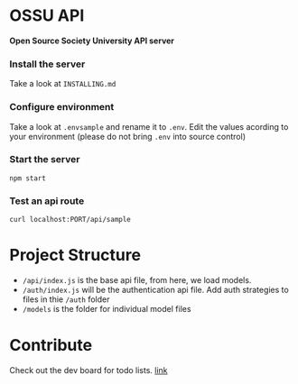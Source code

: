 # OSSU API

**Open Source Society University API server**

### Install the server
Take a look at `INSTALLING.md`

### Configure environment
Take a look at `.envsample` and rename it to `.env`. Edit the values acording to your environment (please do not bring `.env` into source control)

### Start the server
```
npm start
```

### Test an api route

`curl localhost:PORT/api/sample`


# Project Structure
* `/api/index.js` is the base api file, from here, we load models.
* `/auth/index.js` will be the authentication api file. Add auth strategies to files in thie `/auth` folder
* `/models` is the folder for individual model files

# Contribute
Check out the dev board for todo lists. [link](https://hansoftx.com/organization/59f76037ca6fe250d2eb8702/bf3c9bd6113eb354388b55ce)
